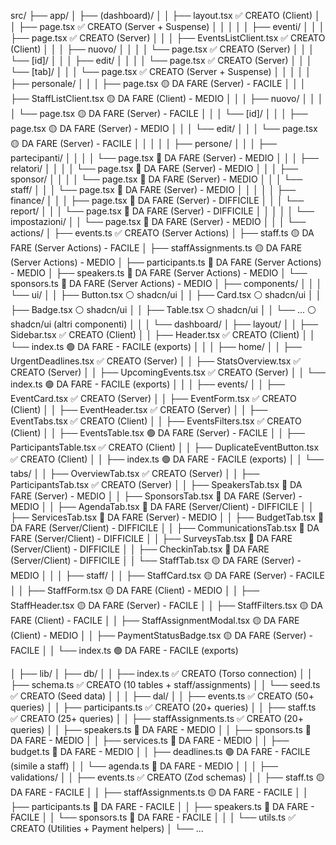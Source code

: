 src/
├── app/
│   ├── (dashboard)/
│   │   ├── layout.tsx                           ✅ CREATO (Client)
│   │   ├── page.tsx                             ✅ CREATO (Server + Suspense)
│   │   │
│   │   ├── eventi/
│   │   │   ├── page.tsx                         ✅ CREATO (Server)
│   │   │   ├── EventsListClient.tsx             ✅ CREATO (Client)
│   │   │   ├── nuovo/
│   │   │   │   └── page.tsx                     ✅ CREATO (Server)
│   │   │   └── [id]/
│   │   │       ├── edit/
│   │   │       │   └── page.tsx                 ✅ CREATO (Server)
│   │   │       └── [tab]/
│   │   │           └── page.tsx                 ✅ CREATO (Server + Suspense)
│   │   │
│   │   ├── personale/
│   │   │   ├── page.tsx                         🟡 DA FARE (Server) - FACILE
│   │   │   ├── StaffListClient.tsx              🟡 DA FARE (Client) - MEDIO
│   │   │   ├── nuovo/
│   │   │   │   └── page.tsx                     🟡 DA FARE (Server) - FACILE
│   │   │   └── [id]/
│   │   │       ├── page.tsx                     🟡 DA FARE (Server) - MEDIO
│   │   │       └── edit/
│   │   │           └── page.tsx                 🟡 DA FARE (Server) - FACILE
│   │   │
│   │   ├── persone/
│   │   │   ├── partecipanti/
│   │   │   │   └── page.tsx                     🔴 DA FARE (Server) - MEDIO
│   │   │   ├── relatori/
│   │   │   │   └── page.tsx                     🔴 DA FARE (Server) - MEDIO
│   │   │   ├── sponsor/
│   │   │   │   └── page.tsx                     🔴 DA FARE (Server) - MEDIO
│   │   │   └── staff/
│   │   │       └── page.tsx                     🔴 DA FARE (Server) - MEDIO
│   │   │
│   │   ├── finance/
│   │   │   ├── page.tsx                         🔴 DA FARE (Server) - DIFFICILE
│   │   │   └── report/
│   │   │       └── page.tsx                     🔴 DA FARE (Server) - DIFFICILE
│   │   │
│   │   └── impostazioni/
│   │       └── page.tsx                         🔴 DA FARE (Server) - MEDIO
│   │
│   └── actions/
│       ├── events.ts                            ✅ CREATO (Server Actions)
│       ├── staff.ts                             🟡 DA FARE (Server Actions) - FACILE
│       ├── staffAssignments.ts                  🟡 DA FARE (Server Actions) - MEDIO
│       ├── participants.ts                      🔴 DA FARE (Server Actions) - MEDIO
│       ├── speakers.ts                          🔴 DA FARE (Server Actions) - MEDIO
│       └── sponsors.ts                          🔴 DA FARE (Server Actions) - MEDIO
│
├── components/
│   │
│   └── ui/
│   │   ├── Button.tsx                       ⚪ shadcn/ui
│   │   ├── Card.tsx                         ⚪ shadcn/ui
│   │   ├── Badge.tsx                        ⚪ shadcn/ui
│   │   ├── Table.tsx                        ⚪ shadcn/ui
│   │   └── ...                              ⚪ shadcn/ui (altri componenti)
│   │ 
│   └── dashboard/
│       ├── layout/
│       │   ├── Sidebar.tsx                      ✅ CREATO (Client)
│       │   ├── Header.tsx                       ✅ CREATO (Client)
│       │   └── index.ts                         🟢 DA FARE - FACILE (exports)
│       │
│       ├── home/
│       │   ├── UrgentDeadlines.tsx              ✅ CREATO (Server)
│       │   ├── StatsOverview.tsx                ✅ CREATO (Server)
│       │   ├── UpcomingEvents.tsx               ✅ CREATO (Server)
│       │   └── index.ts                         🟢 DA FARE - FACILE (exports)
│       │
│       ├── events/
│       │   ├── EventCard.tsx                    ✅ CREATO (Server)
│       │   ├── EventForm.tsx                    ✅ CREATO (Client)
│       │   ├── EventHeader.tsx                  ✅ CREATO (Server)
│       │   ├── EventTabs.tsx                    ✅ CREATO (Client)
│       │   ├── EventsFilters.tsx                ✅ CREATO (Client)
│       │   ├── EventsTable.tsx                  🟢 DA FARE (Server) - FACILE
│       │   ├── ParticipantsTable.tsx            ✅ CREATO (Client)
│       │   ├── DuplicateEventButton.tsx         ✅ CREATO (Client)
│       │   ├── index.ts                         🟢 DA FARE - FACILE (exports)
│       │   └── tabs/
│       │       ├── OverviewTab.tsx              ✅ CREATO (Server)
│       │       ├── ParticipantsTab.tsx          ✅ CREATO (Server)
│       │       ├── SpeakersTab.tsx              🔴 DA FARE (Server) - MEDIO
│       │       ├── SponsorsTab.tsx              🔴 DA FARE (Server) - MEDIO
│       │       ├── AgendaTab.tsx                🔴 DA FARE (Server/Client) - DIFFICILE
│       │       ├── ServicesTab.tsx              🔴 DA FARE (Server) - MEDIO
│       │       ├── BudgetTab.tsx                🔴 DA FARE (Server/Client) - DIFFICILE
│       │       ├── CommunicationsTab.tsx        🔴 DA FARE (Server/Client) - DIFFICILE
│       │       ├── SurveysTab.tsx               🔴 DA FARE (Server/Client) - DIFFICILE
│       │       ├── CheckinTab.tsx               🔴 DA FARE (Server/Client) - DIFFICILE
│       │       └── StaffTab.tsx                 🟡 DA FARE (Server) - MEDIO
│       │
│       ├── staff/
│       │   ├── StaffCard.tsx                    🟡 DA FARE (Server) - FACILE
│       │   ├── StaffForm.tsx                    🟡 DA FARE (Client) - MEDIO
│       │   ├── StaffHeader.tsx                  🟡 DA FARE (Server) - FACILE
│       │   ├── StaffFilters.tsx                 🟡 DA FARE (Client) - FACILE
│       │   ├── StaffAssignmentModal.tsx         🟡 DA FARE (Client) - MEDIO
│       │   ├── PaymentStatusBadge.tsx           🟡 DA FARE (Server) - FACILE
│       │   └── index.ts                         🟢 DA FARE - FACILE (exports)

│
├── lib/
│   ├── db/
│   │   ├── index.ts                             ✅ CREATO (Torso connection)
│   │   ├── schema.ts                            ✅ CREATO (10 tables + staff/assignments)
│   │   └── seed.ts                              ✅ CREATO (Seed data)
│   │
│   ├── dal/
│   │   ├── events.ts                            ✅ CREATO (50+ queries)
│   │   ├── participants.ts                      ✅ CREATO (20+ queries)
│   │   ├── staff.ts                             ✅ CREATO (25+ queries)
│   │   ├── staffAssignments.ts                  ✅ CREATO (20+ queries)
│   │   ├── speakers.ts                          🔴 DA FARE - MEDIO
│   │   ├── sponsors.ts                          🔴 DA FARE - MEDIO
│   │   ├── services.ts                          🔴 DA FARE - MEDIO
│   │   ├── budget.ts                            🔴 DA FARE - MEDIO
│   │   ├── deadlines.ts                         🟢 DA FARE - FACILE (simile a staff)
│   │   └── agenda.ts                            🔴 DA FARE - MEDIO
│   │
│   ├── validations/
│   │   ├── events.ts                            ✅ CREATO (Zod schemas)
│   │   ├── staff.ts                             🟡 DA FARE - FACILE
│   │   ├── staffAssignments.ts                  🟡 DA FARE - FACILE
│   │   ├── participants.ts                      🔴 DA FARE - FACILE
│   │   ├── speakers.ts                          🔴 DA FARE - FACILE
│   │   └── sponsors.ts                          🔴 DA FARE - FACILE
│   │
│   └── utils.ts                                 ✅ CREATO (Utilities + Payment helpers)
│
└── ...
